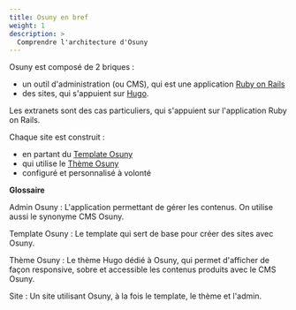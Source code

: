 ```yaml
---
title: Osuny en bref
weight: 1
description: >
  Comprendre l'architecture d'Osuny
---
```

Osuny est composé de 2 briques :
- un outil d'administration (ou CMS), qui est une application [Ruby on Rails](https://rubyonrails.org)
- des sites, qui s'appuient sur [Hugo](https://gohugo.io/).

Les extranets sont des cas particuliers, qui s'appuient sur l'application Ruby on Rails.

Chaque site est construit :
- en partant du [Template Osuny](https://github.com/noesya/osuny-hugo-template-aaa)
- qui utilise le [Thème Osuny](https://github.com/noesya/osuny-hugo-theme-aaa)
- configuré et personnalisé à volonté

**Glossaire**

Admin Osuny
: L'application permettant de gérer les contenus. On utilise aussi le synonyme CMS Osuny.

Template Osuny 
: Le template qui sert de base pour créer des sites avec Osuny.

Thème Osuny
: Le thème Hugo dédié à Osuny, qui permet d'afficher de façon responsive, sobre et accessible les contenus produits avec le CMS Osuny.

Site
: Un site utilisant Osuny, à la fois le template, le thème et l'admin.

